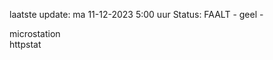 laatste update: 
ma 11-12-2023  5:00   uur 
Status: FAALT - geel - 
<div class="service R">microstation</div><div class="service G">httpstat</div>